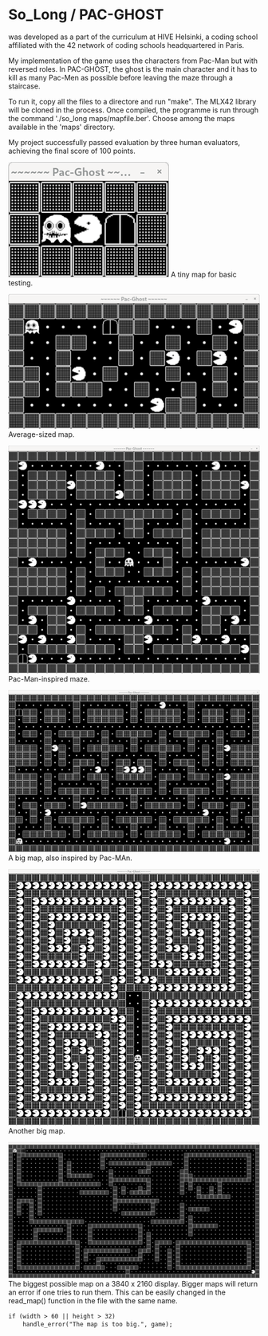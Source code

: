 # So_Long / PAC-GHOST

was developed as a part of the curriculum at HIVE Helsinki, a coding school affiliated with the 42 network of coding schools headquartered in Paris.

My implementation of the game uses the characters from Pac-Man but with reversed roles. In PAC-GHOST, the ghost is the main character and it has to kill as many Pac-Men as possible before leaving the maze through a staircase. 

To run it, copy all the files to a directore and run "make". The MLX42 library will be cloned in the process. Once compiled, the programme is run through the command './so_long maps/mapfile.ber'. Choose among the maps available in the 'maps' directory.

My project successfully passed evaluation by three human evaluators, achieving the final score of 100 points.

![alt text](readme_imgs/tiny.png)
A tiny map for basic testing.

![alt text](readme_imgs/average.png)
Average-sized map.

![alt text](readme_imgs/pacman.png)
Pac-Man-inspired maze.

![alt text](readme_imgs/big.png)
A big map, also inspired by Pac-MAn.

![alt text](readme_imgs/big2.png)
Another big map.

![alt text](readme_imgs/huge.png)
The biggest possible map on a 3840 x 2160 display.
Bigger maps will return an error if one tries to run them.
This can be easily changed in the read_map() function in the file with the same name.

```
if (width > 60 || height > 32)
	handle_error("The map is too big.", game);
```
